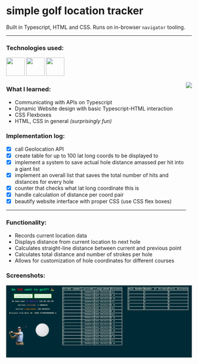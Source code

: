 <h1>simple golf location tracker</h1>

Built in Typescript, HTML and CSS. Runs on in-browser `navigator` tooling.

---

<h3>Technologies used:</h3>

<p align="left">
<img src="https://cdn.jsdelivr.net/gh/devicons/devicon/icons/typescript/typescript-original.svg" width="50" height="50"/>
<img src="https://cdn.jsdelivr.net/gh/devicons/devicon/icons/html5/html5-original.svg" width="50" height="50"/>
<img src="https://cdn.jsdelivr.net/gh/devicons/devicon/icons/css3/css3-original.svg" width="50" height="50"/>
</p>

<img src="https://golfdigest.sports.sndimg.com/content/dam/images/golfdigest/fullset/2015/12/09/5668457d0c54eb520832fe99_tyler-the-creator-golf.jpg.rend.hgtvcom.966.1449.suffix/1573529472952.jpeg" align="right" height="450px">

<h3>What I learned:</h3>

* Communicating with APIs on Typescript
* Dynamic Website design with basic Typescript-HTML interaction
* CSS Flexboxes
* HTML, CSS in general *(surprisingly fun)*

<h3>Implementation log:</h3>

* [x] call Geolocation API
* [x] create table for up to 100 lat long coords to be displayed to
* [x] implement a system to save actual hole distance amassed per hit into a giant list
* [x] implement an overall list that saves the total number of hits and distances for every hole
* [x] counter that checks what lat long coordinate this is
* [x] handle calculation of distance per coord pair
* [x] beautify website interface with proper CSS (use CSS flex boxes)

---

<h3>Functionality:</h3>

* Records current location data 
* Displays distance from current location to next hole
* Calculates straight-line distance between current and previous point
* Calculates total distance and number of strokes per hole
* Allows for customization of hole coordinates for different courses

<h3>Screenshots:</h3>

<img src="assets/goldtracker.png"/>
